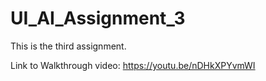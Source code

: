 # UI_AI_Assignment_3
This is the third assignment.

Link to Walkthrough video: https://youtu.be/nDHkXPYvmWI